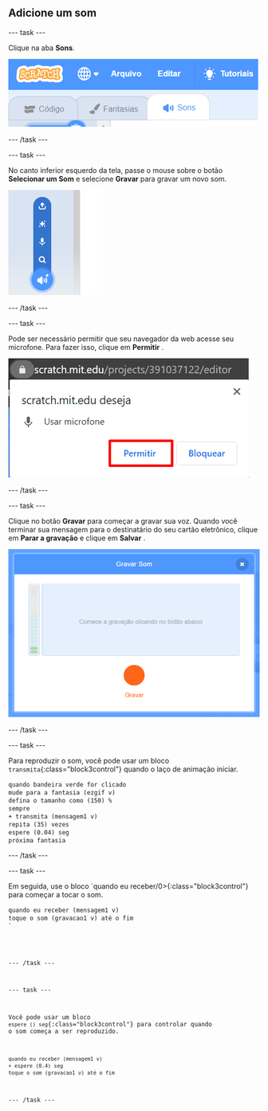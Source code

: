 ## Adicione um som

--- task ---

Clique na aba **Sons**.

![imagem mostrando as guias de sons selecionadas para o sprite](images/sounds-tab.png)

--- /task ---

--- task ---

No canto inferior esquerdo da tela, passe o mouse sobre o botão **Selecionar um Som** e selecione **Gravar** para gravar um novo som.

![imagem mostrando o botão de sons selecionado com gravar um som destacado](images/record-sound.png)

--- /task ---

--- task ---

Pode ser necessário permitir que seu navegador da web acesse seu microfone. Para fazer isso, clique em **Permitir** .

![imagem mostrando o prompt do navegador da web para ativar o acesso ao microfone](images/allow-mic.png)

--- /task ---

--- task ---

Clique no botão **Gravar** para começar a gravar sua voz. Quando você terminar sua mensagem para o destinatário do seu cartão eletrônico, clique em **Parar a gravação** e clique em **Salvar** .

![imagem mostrando a caixa de diálogo de gravação no Scratch](images/record.png)

--- /task ---

--- task ---

Para reproduzir o som, você pode usar um bloco `transmita`{:class="block3control"} quando o laço de animação iniciar.

```blocks3
quando bandeira verde for clicado
mude para a fantasia (ezgif v)
defina o tamanho como (150) %
sempre
+ transmita (mensagem1 v)
repita (35) vezes
espere (0.04) seg
próxima fantasia
```

--- /task ---

--- task ---

Em seguida, use o bloco `quando eu receber/0>{:class="block3control"} para começar a tocar o som.</p>

<pre><code class="blocks3">quando eu receber (mensagem1 v)
toque o som (gravacao1 v) até o fim
`</pre>

--- /task ---

--- task ---

Você pode usar um bloco `espere () seg`{:class="block3control"} para controlar quando o som começa a ser reproduzido.

```blocks3
quando eu receber (mensagem1 v)
+ espere (0.4) seg
toque o som (gravacao1 v) até o fim
```

--- /task ---



